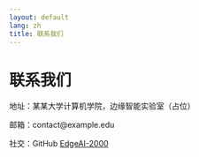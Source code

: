 ```yaml
---
layout: default
lang: zh
title: 联系我们
---
```


<div class="container" style="margin:24px 0;">
  <h1>联系我们</h1>
  <p>地址：某某大学计算机学院，边缘智能实验室（占位）</p>
  <p>邮箱：contact@example.edu</p>
  <p>社交：GitHub <a href="https://github.com/EdgeAI-2000" target="_blank">EdgeAI-2000</a></p>
</div> 